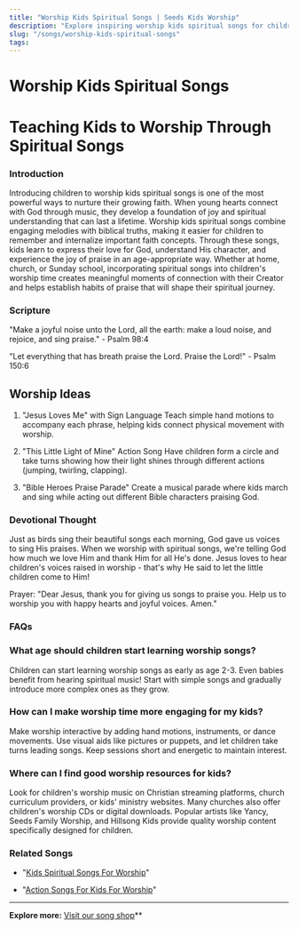 ```yaml
---
title: "Worship Kids Spiritual Songs | Seeds Kids Worship"
description: "Explore inspiring worship kids spiritual songs for children's worship and faith development. Biblical music resources for families and ministry."
slug: "/songs/worship-kids-spiritual-songs"
tags:
---
```


# Worship Kids Spiritual Songs

# Teaching Kids to Worship Through Spiritual Songs

### Introduction
Introducing children to worship kids spiritual songs is one of the most powerful ways to nurture their growing faith. When young hearts connect with God through music, they develop a foundation of joy and spiritual understanding that can last a lifetime. Worship kids spiritual songs combine engaging melodies with biblical truths, making it easier for children to remember and internalize important faith concepts. Through these songs, kids learn to express their love for God, understand His character, and experience the joy of praise in an age-appropriate way. Whether at home, church, or Sunday school, incorporating spiritual songs into children's worship time creates meaningful moments of connection with their Creator and helps establish habits of praise that will shape their spiritual journey.

### Scripture
"Make a joyful noise unto the Lord, all the earth: make a loud noise, and rejoice, and sing praise." - Psalm 98:4

"Let everything that has breath praise the Lord. Praise the Lord!" - Psalm 150:6

## Worship Ideas
1. "Jesus Loves Me" with Sign Language
Teach simple hand motions to accompany each phrase, helping kids connect physical movement with worship.

2. "This Little Light of Mine" Action Song
Have children form a circle and take turns showing how their light shines through different actions (jumping, twirling, clapping).

3. "Bible Heroes Praise Parade"
Create a musical parade where kids march and sing while acting out different Bible characters praising God.

### Devotional Thought
Just as birds sing their beautiful songs each morning, God gave us voices to sing His praises. When we worship with spiritual songs, we're telling God how much we love Him and thank Him for all He's done. Jesus loves to hear children's voices raised in worship - that's why He said to let the little children come to Him!

Prayer: "Dear Jesus, thank you for giving us songs to praise you. Help us to worship you with happy hearts and joyful voices. Amen."

### FAQs

### What age should children start learning worship songs?
Children can start learning worship songs as early as age 2-3. Even babies benefit from hearing spiritual music! Start with simple songs and gradually introduce more complex ones as they grow.

### How can I make worship time more engaging for my kids?
Make worship interactive by adding hand motions, instruments, or dance movements. Use visual aids like pictures or puppets, and let children take turns leading songs. Keep sessions short and energetic to maintain interest.

### Where can I find good worship resources for kids?
Look for children's worship music on Christian streaming platforms, church curriculum providers, or kids' ministry websites. Many churches also offer children's worship CDs or digital downloads. Popular artists like Yancy, Seeds Family Worship, and Hillsong Kids provide quality worship content specifically designed for children.

### Related Songs

- "[Kids Spiritual Songs For Worship](/songs/kids-spiritual-songs-for-worship/)"

- "[Action Songs For Kids For Worship](/songs/action-songs-for-kids-for-worship/)"

---

**Explore more:** [Visit our song shop](https://seedskidsworship.com/shop)**

<!-- Schema Markup -->
<script type="application/ld+json">
{
  "@context": "https://schema.org",
  "@type": "MusicRecording",
  "name": "Worship Kids Spiritual Songs",
  "byArtist": {
    "@type": "MusicGroup",
    "name": "Seeds Kids Worship"
  },
  "isFamilyFriendly": true,
  "url": "https://seedskidsworship.com/songs/worship-kids-spiritual-songs/"
}
</script>